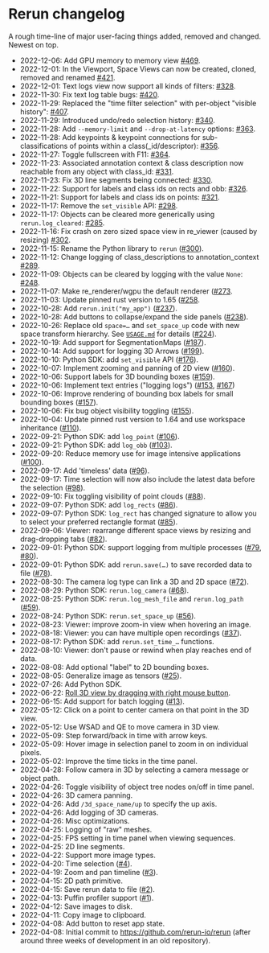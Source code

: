 # Rerun changelog

A rough time-line of major user-facing things added, removed and changed. Newest on top.

* 2022-12-06: Add GPU memory to memory view [#469](https://github.com/rerun-io/rerun/pull/469).
* 2022-12-01: In the Viewport, Space Views can now be created, cloned, removed and renamed [#421](https://github.com/rerun-io/rerun/pull/421).
* 2022-12-01: Text logs view now support all kinds of filters: [#328](https://github.com/rerun-io/rerun/pull/328).
* 2022-11-30: Fix text log table bugs: [#420](https://github.com/rerun-io/rerun/pull/420).
* 2022-11-29: Replaced the "time filter selection" with per-object "visible history": [#407](https://github.com/rerun-io/rerun/pull/407).
* 2022-11-29: Introduced undo/redo selection history: [#340](https://github.com/rerun-io/rerun/pull/340).
* 2022-11-28: Add `--memory-limit` and `--drop-at-latency` options: [#363](https://github.com/rerun-io/rerun/pull/363).
* 2022-11-28: Add keypoints & keypoint connections for sub-classifications of points within a class(_id/descriptor): [#356](https://github.com/rerun-io/rerun/pull/356).
* 2022-11-27: Toggle fullscreen with F11: [#364](https://github.com/rerun-io/rerun/pull/364).
* 2022-11-23: Associated annotation context & class description now reachable from any object with class_id: [#331](https://github.com/rerun-io/rerun/pull/331).
* 2022-11-23: Fix 3D line segments being connected: [#330](https://github.com/rerun-io/rerun/pull/330).
* 2022-11-22: Support for labels and class ids on rects and obb: [#326](https://github.com/rerun-io/rerun/pull/326).
* 2022-11-21: Support for labels and class ids on points: [#321](https://github.com/rerun-io/rerun/pull/321).
* 2022-11-17: Remove the `set_visible` API: [#298](https://github.com/rerun-io/rerun/pull/298).
* 2022-11-17: Objects can be cleared more generically using `rerun.log_cleared`: [#285](https://github.com/rerun-io/rerun/pull/285).
* 2022-11-16: Fix crash on zero sized space view in re_viewer (caused by resizing) [#302](https://github.com/rerun-io/rerun/pull/302).
* 2022-11-15: Rename the Python library to `rerun` ([#300](https://github.com/rerun-io/rerun/pull/300)).
* 2022-11-12: Change logging of class_descriptions to annotation_context [#289](https://github.com/rerun-io/rerun/pull/289).
* 2022-11-09: Objects can be cleared by logging with the value `None`: [#248](https://github.com/rerun-io/rerun/pull/248).
* 2022-11-07: Make re_renderer/wgpu the default renderer ([#273](https://github.com/rerun-io/rerun/pull/273).
* 2022-11-03: Update pinned rust version to 1.65 ([#258](https://github.com/rerun-io/rerun/pull/258).
* 2022-10-28: Add `rerun.init("my_app")` ([#237](https://github.com/rerun-io/rerun/pull/237)).
* 2022-10-28: Add buttons to collapse/expand the side panels ([#238](https://github.com/rerun-io/rerun/pull/238)).
* 2022-10-26: Replace old `space=…` and `set_space_up` code with new space transform hierarchy. See [`USAGE.md`](rerun_py/USAGE.md) for details ([#224](https://github.com/rerun-io/rerun/pull/224)).
* 2022-10-19: Add support for SegmentationMaps ([#187](https://github.com/rerun-io/rerun/pull/187)).
* 2022-10-14: Add support for logging 3D Arrows ([#199](https://github.com/rerun-io/rerun/pull/199)).
* 2022-10-10: Python SDK: add `set_visible` API ([#176](https://github.com/rerun-io/rerun/pull/176)).
* 2022-10-07: Implement zooming and panning of 2D view ([#160](https://github.com/rerun-io/rerun/pull/160)).
* 2022-10-06: Support labels for 3D bounding boxes ([#159](https://github.com/rerun-io/rerun/pull/159)).
* 2022-10-06: Implement text entries ("logging logs") ([#153](https://github.com/rerun-io/rerun/pull/153), [#167](https://github.com/rerun-io/rerun/pull/167))
* 2022-10-06: Improve rendering of bounding box labels for small bounding boxes ([#157](https://github.com/rerun-io/rerun/pull/157)).
* 2022-10-06: Fix bug object visibility toggling ([#155](https://github.com/rerun-io/rerun/pull/155)).
* 2022-10-04: Update pinned rust version to 1.64 and use workspace inheritance ([#110](https://github.com/rerun-io/rerun/pull/110)).
* 2022-09-21: Python SDK: add `log_point` ([#106](https://github.com/rerun-io/rerun/pull/106)).
* 2022-09-21: Python SDK: add `log_obb` ([#103](https://github.com/rerun-io/rerun/pull/103)).
* 2022-09-20: Reduce memory use for image intensive applications ([#100](https://github.com/rerun-io/rerun/pull/100)).
* 2022-09-17: Add 'timeless' data ([#96](https://github.com/rerun-io/rerun/pull/96)).
* 2022-09-17: Time selection will now also include the latest data before the selection ([#98](https://github.com/rerun-io/rerun/pull/98)).
* 2022-09-10: Fix toggling visibility of point clouds ([#88](https://github.com/rerun-io/rerun/pull/88)).
* 2022-09-07: Python SDK: add `log_rects` ([#86](https://github.com/rerun-io/rerun/pull/86)).
* 2022-09-07: Python SDK: `log_rect` has changed signature to allow you to select your preferred rectangle format ([#85](https://github.com/rerun-io/rerun/pull/85)).
* 2022-09-06: Viewer: rearrange different space views by resizing and drag-dropping tabs ([#82](https://github.com/rerun-io/rerun/pull/82)).
* 2022-09-01: Python SDK: support logging from multiple processes ([#79](https://github.com/rerun-io/rerun/pull/79), [#80](https://github.com/rerun-io/rerun/pull/80)).
* 2022-09-01: Python SDK: add `rerun.save(…)` to save recorded data to file ([#78](https://github.com/rerun-io/rerun/pull/78)).
* 2022-08-30: The camera log type can link a 3D and 2D space ([#72](https://github.com/rerun-io/rerun/pull/72)).
* 2022-08-29: Python SDK: `rerun.log_camera` ([#68](https://github.com/rerun-io/rerun/pull/68)).
* 2022-08-25: Python SDK: `rerun.log_mesh_file` and `rerun.log_path` ([#59](https://github.com/rerun-io/rerun/pull/59)).
* 2022-08-24: Python SDK: `rerun.set_space_up` ([#56](https://github.com/rerun-io/rerun/pull/56)).
* 2022-08-23: Viewer: improve zoom-in view when hovering an image.
* 2022-08-18: Viewer: you can have multiple open recordings ([#37](https://github.com/rerun-io/rerun/pull/37)).
* 2022-08-17: Python SDK: add `rerun.set_time_…` functions.
* 2022-08-10: Viewer: don't pause or rewind when play reaches end of data.
* 2022-08-08: Add optional "label" to 2D bounding boxes.
* 2022-08-05: Generalize image as tensors ([#25](https://github.com/rerun-io/rerun/pull/25)).
* 2022-07-26: Add Python SDK.
* 2022-06-22: [Roll 3D view by dragging with right mouse button](https://github.com/rerun-io/rerun/commit/9db2a5ab49c136476b4252cf706d51d942c950f8).
* 2022-06-15: Add support for batch logging ([#13](https://github.com/rerun-io/rerun/pull/13)).
* 2022-05-12: Click on a point to center camera on that point in the 3D view.
* 2022-05-12: Use WSAD and QE to move camera in 3D view.
* 2022-05-09: Step forward/back in time with arrow keys.
* 2022-05-09: Hover image in selection panel to zoom in on individual pixels.
* 2022-05-02: Improve the time ticks in the time panel.
* 2022-04-28: Follow camera in 3D by selecting a camera message or object path.
* 2022-04-26: Toggle visibility of object tree nodes on/off in time panel.
* 2022-04-26: 3D camera panning.
* 2022-04-26: Add `/3d_space_name/up` to specify the up axis.
* 2022-04-26: Add logging of 3D cameras.
* 2022-04-26: Misc optimizations.
* 2022-04-25: Logging of "raw" meshes.
* 2022-04-25: FPS setting in time panel when viewing sequences.
* 2022-04-25: 2D line segments.
* 2022-04-22: Support more image types.
* 2022-04-20: Time selection ([#4](https://github.com/rerun-io/rerun/pull/4)).
* 2022-04-19: Zoom and pan timeline ([#3](https://github.com/rerun-io/rerun/pull/3)).
* 2022-04-15: 2D path primitive.
* 2022-04-15: Save rerun data to file ([#2](https://github.com/rerun-io/rerun/pull/2)).
* 2022-04-13: Puffin profiler support ([#1](https://github.com/rerun-io/rerun/pull/1)).
* 2022-04-12: Save images to disk.
* 2022-04-11: Copy image to clipboard.
* 2022-04-08: Add button to reset app state.
* 2022-04-08: Initial commit to https://github.com/rerun-io/rerun (after around three weeks of development in an old repository).
